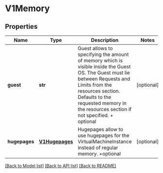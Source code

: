 # V1Memory

## Properties
Name | Type | Description | Notes
------------ | ------------- | ------------- | -------------
**guest** | **str** | Guest allows to specifying the amount of memory which is visible inside the Guest OS. The Guest must lie between Requests and Limits from the resources section. Defaults to the requested memory in the resources section if not specified. + optional | [optional] 
**hugepages** | [**V1Hugepages**](V1Hugepages.md) | Hugepages allow to use hugepages for the VirtualMachineInstance instead of regular memory. +optional | [optional] 

[[Back to Model list]](../README.md#documentation-for-models) [[Back to API list]](../README.md#documentation-for-api-endpoints) [[Back to README]](../README.md)



